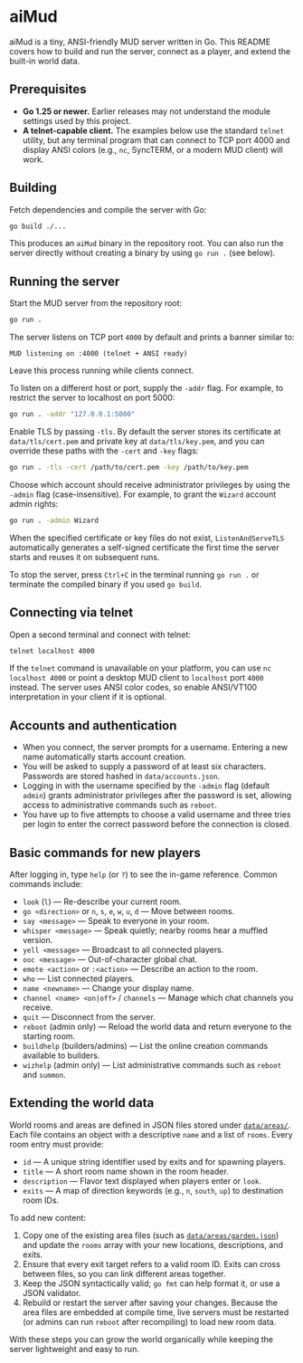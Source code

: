 # aiMud

aiMud is a tiny, ANSI-friendly MUD server written in Go. This README covers how to build and run the server, connect as a player, and extend the built-in world data.

## Prerequisites

- **Go 1.25 or newer.** Earlier releases may not understand the module settings used by this project.
- **A telnet-capable client.** The examples below use the standard `telnet` utility, but any terminal program that can connect to TCP port 4000 and display ANSI colors (e.g., `nc`, SyncTERM, or a modern MUD client) will work.

## Building

Fetch dependencies and compile the server with Go:

```bash
go build ./...
```

This produces an `aiMud` binary in the repository root. You can also run the server directly without creating a binary by using `go run .` (see below).

## Running the server

Start the MUD server from the repository root:

```bash
go run .
```

The server listens on TCP port `4000` by default and prints a banner similar to:

```
MUD listening on :4000 (telnet + ANSI ready)
```

Leave this process running while clients connect.

To listen on a different host or port, supply the `-addr` flag. For example, to restrict the server to localhost on port 5000:

```bash
go run . -addr "127.0.0.1:5000"
```

Enable TLS by passing `-tls`. By default the server stores its certificate at `data/tls/cert.pem` and private key at `data/tls/key.pem`,
and you can override these paths with the `-cert` and `-key` flags:

```bash
go run . -tls -cert /path/to/cert.pem -key /path/to/key.pem
```

Choose which account should receive administrator privileges by using the `-admin` flag (case-insensitive). For example, to grant the
`Wizard` account admin rights:

```bash
go run . -admin Wizard
```

When the specified certificate or key files do not exist, `ListenAndServeTLS` automatically generates a self-signed certificate the
first time the server starts and reuses it on subsequent runs.

To stop the server, press `Ctrl+C` in the terminal running `go run .` or terminate the compiled binary if you used `go build`.

## Connecting via telnet

Open a second terminal and connect with telnet:

```bash
telnet localhost 4000
```

If the `telnet` command is unavailable on your platform, you can use `nc localhost 4000` or point a desktop MUD client to `localhost` port `4000` instead. The server uses ANSI color codes, so enable ANSI/VT100 interpretation in your client if it is optional.

## Accounts and authentication

- When you connect, the server prompts for a username. Entering a new name automatically starts account creation.
- You will be asked to supply a password of at least six characters. Passwords are stored hashed in `data/accounts.json`.
- Logging in with the username specified by the `-admin` flag (default `admin`) grants administrator privileges after the password is set, allowing access to administrative commands such as `reboot`.
- You have up to five attempts to choose a valid username and three tries per login to enter the correct password before the connection is closed.

## Basic commands for new players

After logging in, type `help` (or `?`) to see the in-game reference. Common commands include:

- `look` (`l`) &mdash; Re-describe your current room.
- `go <direction>` or `n`, `s`, `e`, `w`, `u`, `d` &mdash; Move between rooms.
- `say <message>` &mdash; Speak to everyone in your room.
- `whisper <message>` &mdash; Speak quietly; nearby rooms hear a muffled version.
- `yell <message>` &mdash; Broadcast to all connected players.
- `ooc <message>` &mdash; Out-of-character global chat.
- `emote <action>` or `:<action>` &mdash; Describe an action to the room.
- `who` &mdash; List connected players.
- `name <newname>` &mdash; Change your display name.
- `channel <name> <on|off>` / `channels` &mdash; Manage which chat channels you receive.
- `quit` &mdash; Disconnect from the server.
- `reboot` (admin only) &mdash; Reload the world data and return everyone to the starting room.
- `buildhelp` (builders/admins) &mdash; List the online creation commands available to builders.
- `wizhelp` (admin only) &mdash; List administrative commands such as `reboot` and `summon`.

## Extending the world data

World rooms and areas are defined in JSON files stored under [`data/areas/`](data/areas/). Each file contains an object with a descriptive `name` and a list of `rooms`. Every room entry must provide:

- `id` &mdash; A unique string identifier used by exits and for spawning players.
- `title` &mdash; A short room name shown in the room header.
- `description` &mdash; Flavor text displayed when players enter or `look`.
- `exits` &mdash; A map of direction keywords (e.g., `n`, `south`, `up`) to destination room IDs.

To add new content:

1. Copy one of the existing area files (such as [`data/areas/garden.json`](data/areas/garden.json)) and update the `rooms` array with your new locations, descriptions, and exits.
2. Ensure that every exit target refers to a valid room ID. Exits can cross between files, so you can link different areas together.
3. Keep the JSON syntactically valid; `go fmt` can help format it, or use a JSON validator.
4. Rebuild or restart the server after saving your changes. Because the area files are embedded at compile time, live servers must be restarted (or admins can run `reboot` after recompiling) to load new room data.

With these steps you can grow the world organically while keeping the server lightweight and easy to run.
